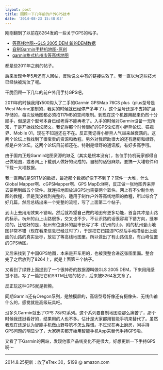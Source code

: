 ```yaml
---
layout: post
title: 回顾一下几年前的户外GPS技术
date: '2014-08-23 15:48:03'
---
```


刚刚翻到了以前在8264发的一些关于GPS的帖子。

* [等高线地图--GLS 2005 DEM 新的DEM数据](http://www.8264.com/viewnews-63008-page-1.html)
* [自制Garmin手持机地图-原创](href="http://bbs.8264.com/forum.php?mod=viewthread&amp;tid=356056&amp;page=1&amp;extra=#pid6373508)
* [garmin格式杭州市等高线地图](http://bbs.8264.com/forum.php?mod=viewthread&amp;tid=351127&amp;page=1&amp;extra=#pid6308961)

都是些2011年之前的帖子。

后来发现今年5月还有人回帖，反映说文中有的链接失效了。我一直以为这些技术已经快被淘汰了呢。

干脆回顾一下几年的前户外用手持GPS吧。

2011年的时候我用¥500购入了二手的Garmin GPSMap 76CS plus（plus型号是West Marine定制的，我买的时候就已经停产多年了）。这个型号还是不支持扩展存储的，每次放地图都必须掐117MB的空间限制。到现在这个机器用起来仍然十分顺手，但是这个型号本身已经老得不能再老了。入手的时候对Garmin设备一无所知，于是开始找论坛爬文。我记得那个时候很好的GPS论坛有小胖熊论坛、猫视界、Mobile 01，现在不知道还在不在。反正我记得小胖熊人气越来越衰落的。这两个论坛上我找到了很宝贵的资源和教程。另外对我帮助很大的还有磨房和绿野，都是户外论坛。这两个论坛目前都还在。特别是绿野的通讯版，有好多高手哦。

由于国内正规Garmin地图资源的缺乏（其实是根本没有），各位手持机玩家都得自己做地图，或者网上下载别人做好的现成的。自制的话很麻烦，要搞一大堆软件和下载一大堆数据。

我一直用的是SRTM的数据，最近那个数据好像下不到了？软件一大堆，什么Global Mapper啊、cGPSMapper啊、GPS MapEdit啊，反正做一张地图弄来弄去要用到四五个软件。就连把地图放进GPS也需要两个软件。网上有不少制作地图的教程，但是我没找到完整的，适用于制作户外等高线地图的教程，所以综合了好几篇，然后总结出来一个完整的流程，写了上面第二个帖子。

到山上去用用效果不错啊。然后就希望自己做的地图有更多功能，首当其冲是山路的标示。杭州的山上山路很多，交叉也不少，不认识路的话很容易下错方向，挺麻烦的。比较好的是，杭州有位退休的副市长写了本《杭州的山》，附的杭州登山地图非常不错（现在看来信息已经过时了），于是把它扫描进PC然后手动描绘出上面画的山路的真实坐标，放进了等高线地图里。所以做出了有山路信息，有山峰位置的GPS地图。

又后来找到了中国GPS地图，本来是开车用的，也被我整合进这张图里面。整合完了之后放到了8264上，就是上面第三个帖子。

又看到了绿野上面提到了一个很神奇的数据源叫做GLS 2005 DEM，下来用用感觉不错，写了一篇把它和SRTM比较的帖子，后来被8264发文章了。

反正玩这种GPS就是折腾。

同期Garmin还有Oregon系列，是触摸屏的，高级型号好像还有摄像头、无线传输什么的，感觉就是高级玩具吧。

没多久Garmin就出了GPS 78/62系列。这个系列要自制地图没那么痛苦了，那个时候我还挺看好的，结果用的人也不多。估计是大家都用智能手机来替代了。虽然我现在还是认为智能手机做山野导航不怎么靠谱。不过现在再上磨房，问手持GPS问题的明显少了，大家确实都开始用智能手机App来替代手持GPS啦。

又看了下Garmin的网站，发现他家产品线变化不是很大。好想更新一下手持GPS啊～

---

2014.8.25更新：收了eTrex 30，$199 @ amazon.com
